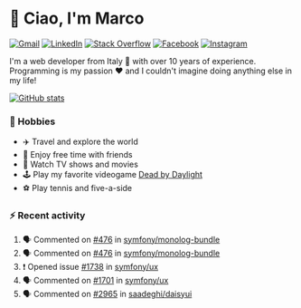 # 👋 Ciao, I'm Marco

[![Gmail](https://img.shields.io/badge/Gmail-%23BB001B?style=flat-square&logo=gmail&logoColor=white)](mailto:gremo1982@gmail.com)
[![LinkedIn](https://img.shields.io/badge/LinkedIn-%230e76a8?style=flat-square&logo=linkedin)](https://www.linkedin.com/in/marco-polichetti)
[![Stack Overflow](https://img.shields.io/stackexchange/stackoverflow/r/220180?style=flat&logo=stackoverflow&label=Stack%20Overflow&color=%23F47F24)](https://stackoverflow.com/users/220180)
[![Facebook](https://img.shields.io/badge/-Facebook-%234267B2?style=flat-square&logo=facebook&logoColor=white)](https://www.facebook.com/marco.poliketti)
[![Instagram](https://img.shields.io/badge/-Instagram-%23C13584?style=flat-square&logo=instagram&logoColor=white)](https://www.instagram.com/marco.gremo)

I'm a web developer from Italy 🍕 with over 10 years of experience. Programming is my passion ❤️ and I couldn't imagine doing anything else in my life!

[![GitHub stats](https://github-readme-stats.vercel.app/api?username=gremo&show_icons=true&rank_icon=github&theme=transparent)](https://github.com/anuraghazra/github-readme-stats)

### 📅 Hobbies

- ✈️ Travel and explore the world
- 🍻 Enjoy free time with friends
- 🎥 Watch TV shows and movies
- 🕹️ Play my favorite videogame [Dead by Daylight](https://deadbydaylight.com)
- ⚽ Play tennis and five-a-side

### ⚡ Recent activity

<!--START_SECTION:activity-->
1. 🗣 Commented on [#476](https://github.com/symfony/monolog-bundle/issues/476#issuecomment-2061054552) in [symfony/monolog-bundle](https://github.com/symfony/monolog-bundle)
2. 🗣 Commented on [#476](https://github.com/symfony/monolog-bundle/issues/476#issuecomment-2060961790) in [symfony/monolog-bundle](https://github.com/symfony/monolog-bundle)
3. ❗ Opened issue [#1738](https://github.com/symfony/ux/issues/1738) in [symfony/ux](https://github.com/symfony/ux)
4. 🗣 Commented on [#1701](https://github.com/symfony/ux/issues/1701#issuecomment-2046132218) in [symfony/ux](https://github.com/symfony/ux)
5. 🗣 Commented on [#2965](https://github.com/saadeghi/daisyui/issues/2965#issuecomment-2045171500) in [saadeghi/daisyui](https://github.com/saadeghi/daisyui)
<!--END_SECTION:activity-->
